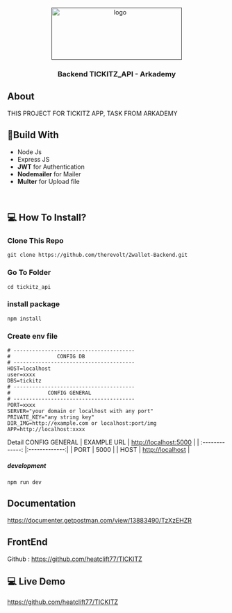 <p align="center">
  <a href="" rel="noopener">
 <img width=300px height=120px src="https://iili.io/B8R3Zv.png" alt="logo"></a>
</p>

<h3 align="center">Backend TICKITZ_API - Arkademy</h3>


## About
THIS PROJECT FOR TICKITZ APP, TASK FROM ARKADEMY

## 🔖Build With

* Node Js
* Express JS
* **JWT** for Authentication
* **Nodemailer** for Mailer
* **Multer** for Upload file

<br>

## 💻 How To Install?
### Clone This Repo
```
git clone https://github.com/therevolt/Zwallet-Backend.git
```
### Go To Folder
```
cd tickitz_api
```
### install package
```
npm install
```
### Create env file
```
# ---------------------------------------
#               CONFIG DB
# ---------------------------------------
HOST=localhost
user=xxxx
DBS=tickitz
# ---------------------------------------
#            CONFIG GENERAL
# ---------------------------------------
PORT=xxxx
SERVER="your domain or localhost with any port"
PRIVATE_KEY="any string key"
DIR_IMG=http://example.com or localhost:port/img
APP=http://localhost:xxxx
```
Detail CONFIG GENERAL
| EXAMPLE URL | [http://localhost:5000]() |
| :-------------: |:-------------:|
| PORT | 5000 |
| HOST | [http://localhost]() |
##### development
```
npm run dev
```

## Documentation
https://documenter.getpostman.com/view/13883490/TzXzEHZR

## FrontEnd
Github : https://github.com/heatclift77/TICKITZ

## 💻 Live Demo
https://github.com/heatclift77/TICKITZ
